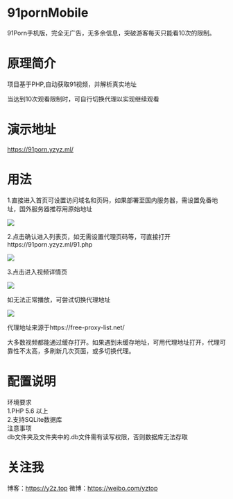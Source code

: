 # 91pornMobile

91Porn手机版，完全无广告，无多余信息，突破游客每天只能看10次的限制。

# 原理简介

项目基于PHP,自动获取91视频，并解析真实地址

当达到10次观看限制时，可自行切换代理以实现继续观看

# 演示地址
https://91porn.yzyz.ml/

# 用法

1.直接进入首页可设置访问域名和页码，如果部署至国内服务器，需设置免番地址，国外服务器推荐用原始地址

<img src="https://ws1.sinaimg.cn/large/007452UMly1foya1v9unwj30a40aojri.jpg"/>

2.点击确认进入列表页，如无需设置代理页码等，可直接打开https://91porn.yzyz.ml/91.php

<img src="https://ws1.sinaimg.cn/mw690/007452UMly1foya2fnqbzj30b70hfq6o.jpg"/>

3.点击进入视频详情页

<img src="https://ws1.sinaimg.cn/mw690/007452UMly1foya3q7nn8j30b60bf763.jpg"/>

如无法正常播放，可尝试切换代理地址

<img src="https://ws1.sinaimg.cn/mw690/007452UMly1foya70ft7qj30ay0asweq.jpg"/>

代理地址来源于https://free-proxy-list.net/

大多数视频都能通过缓存打开。如果遇到未缓存地址，可用代理地址打开，代理可靠性不太高，多刷新几次页面，或多切换代理。

# 配置说明

环境要求<br>
1.PHP 5.6 以上<br>
2.支持SQLite数据库<br>
注意事项<br>
db文件夹及文件夹中的.db文件需有读写权限，否则数据库无法存取

# 关注我

博客：https://y2z.top
微博：https://weibo.com/yztop
